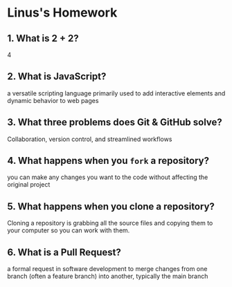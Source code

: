 # Linus's Homework

## 1. What is 2 + 2?

4

## 2. What is JavaScript?

a versatile scripting language primarily used to add interactive elements and dynamic behavior to web pages

## 3. What three problems does Git & GitHub solve?

Collaboration, version control, and streamlined workflows

## 4. What happens when you `fork` a repository?

you can make any changes you want to the code without affecting the original project

## 5. What happens when you clone a repository?
Cloning a repository is grabbing all the source files and copying them to your computer so you can work with them.

## 6. What is a Pull Request?

a formal request in software development to merge changes from one branch (often a feature branch) into another, typically the main branch
